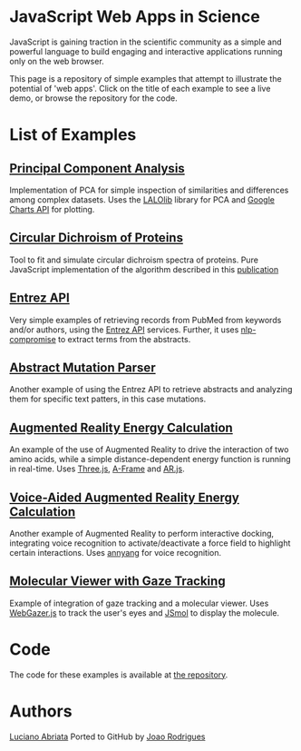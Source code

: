 # JavaScript Web Apps in Science

JavaScript is gaining traction in the scientific community as a simple and powerful language
to build engaging and interactive applications running only on the web browser. 

This page is a repository of simple examples that attempt to illustrate the potential of 'web apps'.
Click on the title of each example to see a live demo, or browse the repository for the code.

# List of Examples

## [Principal Component Analysis](pca/index.html)
Implementation of PCA for simple inspection of similarities and differences among complex datasets. Uses
the [LALOlib](http://mlweb.loria.fr/lalolab/lalolib.html) library for PCA and 
[Google Charts API](https://developers.google.com/chart/) for plotting.

## [Circular Dichroism of Proteins](circular-dichroism/index.html)
Tool to fit and simulate circular dichroism spectra of proteins. 
Pure JavaScript implementation of the algorithm described in this 
[publication](http://pubs.acs.org/doi/abs/10.1021/ed200060t)

## [Entrez API](entrez-api/index.html)
Very simple examples of retrieving records from PubMed from keywords and/or authors, using
the [Entrez API](https://www.ncbi.nlm.nih.gov/home/develop/api/) services. Further, it uses
[nlp-compromise](https://github.com/nlp-compromise/compromise) to extract terms from the abstracts.

## [Abstract Mutation Parser](mutation-parser/index.html)
Another example of using the Entrez API to retrieve abstracts and analyzing them for specific 
text patters, in this case mutations.

## [Augmented Reality Energy Calculation](arjs/index.html)
An example of the use of Augmented Reality to drive the interaction of two amino acids, while a simple
distance-dependent energy function is running in real-time. Uses [Three.js](https://threejs.org), 
[A-Frame](https://aframe.io) and [AR.js](https://github.com/jeromeetienne/AR.js/).

## [Voice-Aided Augmented Reality Energy Calculation](va-arjs/index.html)
Another example of Augmented Reality to perform interactive docking, integrating voice recognition to
activate/deactivate a force field to highlight certain interactions. Uses [annyang](https://www.talater.com/annyang/)
for voice recognition.

## [Molecular Viewer with Gaze Tracking ](webgazer/index.html)
Example of integration of gaze tracking and a molecular viewer. Uses [WebGazer.js](http://webgazer.cs.brown.edu/) to
track the user's eyes and [JSmol](http://jmol.sourceforge.net) to display the molecule.

# Code
The code for these examples is available at [the repository](http://github.com/labriata/jsinscience).

# Authors
[Luciano Abriata](https://github.com/labriata)
Ported to GitHub by [Joao Rodrigues](https://github.com/JoaoRodrigues)
